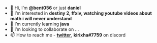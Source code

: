 - 👋 Hi, I’m **@bent056** or just **daniel**
- 👀 I’m interested in **destiny 2, ffxiv, watching youtube videos about math i will never understand**
- 🌱 I’m currently learning **java**
- 💞️ I’m looking to collaborate on ...
- 📫 How to reach me - **[twitter](https://twitter.com/kirixha)**, **kirixha#7759** on discord

<!---
bent056/bent056 is a ✨ special ✨ repository because its `README.md` (this file) appears on your GitHub profile.
You can click the Preview link to take a look at your changes.
--->

